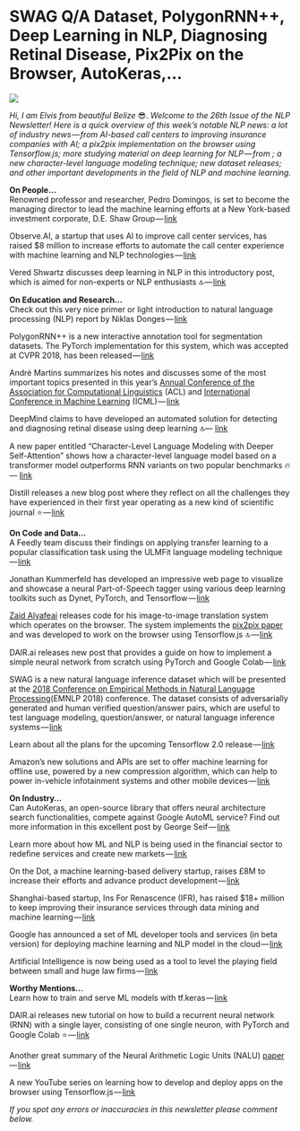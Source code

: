 # SWAG Q/A Dataset, PolygonRNN++, Deep Learning in NLP, Diagnosing Retinal Disease, Pix2Pix on the Browser, AutoKeras,…

![](https://cdn-images-1.medium.com/max/800/1*5Cow0SpyOnzJIYqPmzBzAg.png)


*Hi, I am Elvis from beautiful Belize* 😎. *Welcome to the 26th Issue of the NLP Newsletter! Here is a quick overview of this week’s notable NLP news: a lot of industry news — from AI-based call centers to improving insurance companies with AI; a pix2pix implementation on the browser using Tensorflow.js; more studying material on deep learning for NLP — from ; a new character-level language modeling technique; new dataset releases; and other important developments in the field of NLP and machine learning.*

**On People…**  
Renowned professor and researcher, Pedro Domingos, is set to become the managing director to lead the machine learning efforts at a New York-based investment corporate, D.E. Shaw Group — [link](https://medium.com/syncedreview/pedro-domingo-will-lead-new-d-e-shaw-machine-learning-group-3c722e41aafc)

Observe.AI, a startup that uses AI to improve call center services, has raised $8 million to increase efforts to automate the call center experience with machine learning and NLP technologies — [link](https://techcrunch.com/2018/08/13/observe-ai-raises-8m/)

Vered Shwartz discusses deep learning in NLP in this introductory post, which is aimed for non-experts or NLP enthusiasts 🔝 — [link](https://veredshwartz.blogspot.com/2018/08/deep-learning-in-nlp.html)

**On Education and Research…**  
Check out this very nice primer or light introduction to natural language processing (NLP) report by Niklas Donges — [link](https://towardsdatascience.com/introduction-to-nlp-5bff2b2a7170)

PolygonRNN++ is a new interactive annotation tool for segmentation datasets. The PyTorch implementation for this system, which was accepted at CVPR 2018, has been released — [link](https://github.com/fidler-lab/polyrnn-pp-pytorch)

André Martins summarizes his notes and discusses some of the most important topics presented in this year’s [Annual Conference of the Association for Computational Linguistics](https://acl2018.org/) (ACL) and [International Conference in Machine Learning](https://icml.cc/) (ICML) — [link](https://medium.com/unbabel/icml-acl08-structure-back-in-play-translation-wants-more-context-c4d9f55f555)

DeepMind claims to have developed an automated solution for detecting and diagnosing retinal disease using deep learning 🔝— [link](https://www.nature.com/articles/s41591-018-0107-6)

A new paper entitled “Character-Level Language Modeling with Deeper Self-Attention” shows how a character-level language model based on a transformer model outperforms RNN variants on two popular benchmarks 🔥— [link](https://arxiv.org/abs/1808.04444)

Distill releases a new blog post where they reflect on all the challenges they have experienced in their first year operating as a new kind of scientific journal ⭐️ — [link](https://distill.pub/2018/editorial-update/)

**On Code and Data…**  
A Feedly team discuss their findings on applying transfer learning to a popular classification task using the ULMFit language modeling technique — [link](https://blog.feedly.com/transfer-learning-in-nlp/)

Jonathan Kummerfeld has developed an impressive web page to visualize and showcase a neural Part-of-Speech tagger using various deep learning toolkits such as Dynet, PyTorch, and Tensorflow — [link](http://jkk.name/neural-tagger-tutorial/)

[Zaid Alyafeai](https://twitter.com/zaidalyafeai) releases code for his image-to-image translation system which operates on the browser. The system implements the [pix2pix paper](https://arxiv.org/abs/1611.07004) and was developed to work on the browser using Tensorflow.js 🔝 — [link](https://zaidalyafeai.github.io/pix2pix/cats.html)

DAIR.ai releases new post that provides a guide on how to implement a simple neural network from scratch using PyTorch and Google Colab — [link](https://medium.com/dair-ai/a-simple-neural-network-from-scratch-with-pytorch-and-google-colab-c7f3830618e0)

SWAG is a new natural language inference dataset which will be presented at the [2018 Conference on Empirical Methods in Natural Language Processing](http://emnlp2018.org/)(EMNLP 2018) conference. The dataset consists of adversarially generated and human verified question/answer pairs, which are useful to test language modeling, question/answer, or natural language inference systems — [link](http://rowanzellers.com/swag/)

Learn about all the plans for the upcoming Tensorflow 2.0 release — [link](https://groups.google.com/a/tensorflow.org/forum/?utm_medium=email&utm_source=footer#!topic/announce/qXfsxr2sF-0)

Amazon’s new solutions and APIs are set to offer machine learning for offline use, powered by a new compression algorithm, which can help to power in-vehicle infotainment systems and other mobile devices — [link](https://developer.amazon.com/blogs/alexa/post/09bacbdd-c089-4b02-863d-6761728102ed/shrinking-machine-learning-models-for-offline-use)

**On Industry…**  
Can AutoKeras, an open-source library that offers neural architecture search functionalities, compete against Google AutoML service? Find out more information in this excellent post by George Seif — [link](https://towardsdatascience.com/autokeras-the-killer-of-googles-automl-9e84c552a319)

Learn more about how ML and NLP is being used in the financial sector to redefine services and create new markets — [link](http://bfsi.eletsonline.com/how-artificial-intelligence-is-transforming-bfsi-sector/)

On the Dot, a machine learning-based delivery startup, raises £8M to increase their efforts and advance product development — [link](http://www.finsmes.com/2018/08/machine-learning-driven-delivery-startup-on-the-dot-raises-8m.html?via=indexdotco)

Shanghai-based startup, Ins For Renascence (IFR), has raised $18+ million to keep improving their insurance services through data mining and machine learning — [link](https://www.chinamoneynetwork.com/2018/08/17/matrix-partners-leads-15m-series-a-round-in-chinese-insurance-start-up-ifr)

Google has announced a set of ML developer tools and services (in beta version) for deploying machine learning and NLP model in the cloud — [link](http://www.eweek.com/cloud/google-starts-beta-evaluation-of-new-ai-developer-tools)

Artificial Intelligence is now being used as a tool to level the playing field between small and huge law firms — [link](https://abovethelaw.com/2018/08/is-a-i-the-great-equalizer-for-small-law/?rf=1)

**Worthy Mentions…**  
Learn how to train and serve ML models with tf.keras — [link](https://medium.com/tensorflow/training-and-serving-ml-models-with-tf-keras-fd975cc0fa27?linkId=55681911)

DAIR.ai releases new tutorial on how to build a recurrent neural network (RNN) with a single layer, consisting of one single neuron, with PyTorch and Google Colab ⭐️ — [link](https://medium.com/dair-ai/building-rnns-is-fun-with-pytorch-and-google-colab-3903ea9a3a79)

Another great summary of the Neural Arithmetic Logic Units (NALU) [paper](https://arxiv.org/abs/1808.00508) — [link](https://medium.com/analytics-vidhya/neural-arithmetic-logic-units-nalu-a-new-beginning-9b9b8a69eb32)

A new YouTube series on learning how to develop and deploy apps on the browser using Tensorflow.js — [link](https://www.youtube.com/playlist?list=PLZbbT5o_s2xr83l8w44N_g3pygvajLrJ-)

*If you spot any errors or inaccuracies in this newsletter please comment below.*


